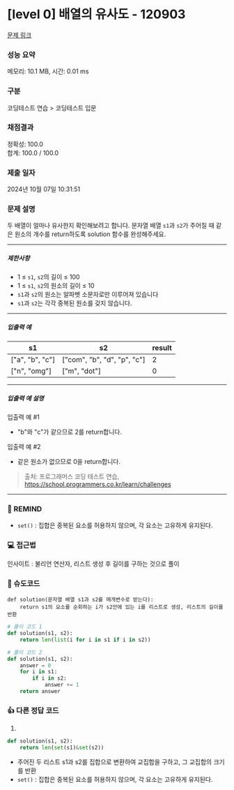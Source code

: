 # [level 0] 배열의 유사도 - 120903 

[문제 링크](https://school.programmers.co.kr/learn/courses/30/lessons/120903?language=python3) 

### 성능 요약

메모리: 10.1 MB, 시간: 0.01 ms

### 구분

코딩테스트 연습 > 코딩테스트 입문

### 채점결과

정확성: 100.0<br/>합계: 100.0 / 100.0

### 제출 일자

2024년 10월 07일 10:31:51

### 문제 설명

<p>두 배열이 얼마나 유사한지 확인해보려고 합니다. 문자열 배열 <code>s1</code>과 <code>s2</code>가 주어질 때 같은 원소의 개수를 return하도록 solution 함수를 완성해주세요.</p>

<hr>

<h5>제한사항</h5>

<ul>
<li>1 ≤ <code>s1</code>, <code>s2</code>의 길이 ≤ 100</li>
<li>1 ≤ <code>s1</code>, <code>s2</code>의 원소의 길이 ≤ 10</li>
<li><code>s1</code>과 <code>s2</code>의 원소는 알파벳 소문자로만 이루어져 있습니다</li>
<li><code>s1</code>과 <code>s2</code>는 각각 중복된 원소를 갖지 않습니다.</li>
</ul>

<hr>

<h5>입출력 예</h5>
<table class="table">
        <thead><tr>
<th>s1</th>
<th>s2</th>
<th>result</th>
</tr>
</thead>
        <tbody><tr>
<td>["a", "b", "c"]</td>
<td>["com", "b", "d", "p", "c"]</td>
<td>2</td>
</tr>
<tr>
<td>["n", "omg"]</td>
<td>["m", "dot"]</td>
<td>0</td>
</tr>
</tbody>
      </table>
<hr>

<h5>입출력 예 설명</h5>

<p>입출력 예 #1</p>

<ul>
<li>"b"와 "c"가 같으므로 2를 return합니다.</li>
</ul>

<p>입출력 예 #2</p>

<ul>
<li>같은 원소가 없으므로 0을 return합니다.</li>
</ul>


> 출처: 프로그래머스 코딩 테스트 연습, https://school.programmers.co.kr/learn/challenges
---
### 🤔 REMIND
- `set()` : 집합은 중복된 요소를 허용하지 않으며, 각 요소는 고유하게 유지된다.

### 💻 접근법
인사이트 : 불리언 연산자, 리스트 생성 후 길이를 구하는 것으로 풀이

### 📝 슈도코드
```
def solution(문자열 배열 s1과 s2를 매개변수로 받는다):
    return s1의 요소를 순회하는 i가 s2안에 있는 i를 리스트로 생성, 리스트의 길이를 반환
```
```python
# 풀이 코드 1
def solution(s1, s2):
    return len(list(i for i in s1 if i in s2))
```
```python
# 풀이 코드 2
def solution(s1, s2):
    answer = 0
    for i in s1:
        if i in s2:
            answer += 1
    return answer
```

### 👍 다른 정답 코드
1.
```python
def solution(s1, s2):
    return len(set(s1)&set(s2))
```
- 주어진 두 리스트 s1과 s2를 집합으로 변환하여 교집합을 구하고, 그 교집합의 크기를 반환
- `set()` : 집합은 중복된 요소를 허용하지 않으며, 각 요소는 고유하게 유지된다.
